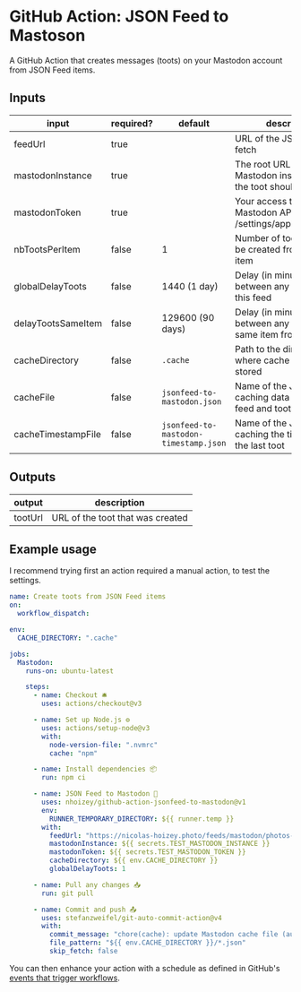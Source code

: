 # GitHub Action: JSON Feed to Mastoson

A GitHub Action that creates messages (toots) on your Mastodon account from JSON Feed items.

## Inputs

| input              | required? | default                               | description                                                                    |
| ------------------ | --------- | ------------------------------------- | ------------------------------------------------------------------------------ |
| feedUrl            | true      |                                       | URL of the JSON Feed to fetch                                                  |
| mastodonInstance   | true      |                                       | The root URL of the Mastodon instance where the toot should be created         |
| mastodonToken      | true      |                                       | Your access token for the Mastodon API, get it from /settings/applications/new |
| nbTootsPerItem     | false     | 1                                     | Number of toots that can be created from the same item                         |
| globalDelayToots   | false     | 1440 (1 day)                          | Delay (in minutes) between any toot from this feed                             |
| delayTootsSameItem | false     | 129600 (90 days)                      | Delay (in minutes) between any toot for the same item from this feed           |
| cacheDirectory     | false     | `.cache`                              | Path to the directory where cache files are stored                             |
| cacheFile          | false     | `jsonfeed-to-mastodon.json`           | Name of the JSON file caching data from the feed and toots                     |
| cacheTimestampFile | false     | `jsonfeed-to-mastodon-timestamp.json` | Name of the JSON file caching the timestamp of the last toot                   |

## Outputs

| output  | description                      |
| ------- | -------------------------------- |
| tootUrl | URL of the toot that was created |

## Example usage

I recommend trying first an action required a manual action, to test the settings.

```yaml
name: Create toots from JSON Feed items
on:
  workflow_dispatch:

env:
  CACHE_DIRECTORY: ".cache"

jobs:
  Mastodon:
    runs-on: ubuntu-latest

    steps:
      - name: Checkout 🛎️
        uses: actions/checkout@v3

      - name: Set up Node.js ⚙️
        uses: actions/setup-node@v3
        with:
          node-version-file: ".nvmrc"
          cache: "npm"

      - name: Install dependencies 📦
        run: npm ci

      - name: JSON Feed to Mastodon 🦣
        uses: nhoizey/github-action-jsonfeed-to-mastodon@v1
        env:
          RUNNER_TEMPORARY_DIRECTORY: ${{ runner.temp }}
        with:
          feedUrl: "https://nicolas-hoizey.photo/feeds/mastodon/photos-test.json"
          mastodonInstance: ${{ secrets.TEST_MASTODON_INSTANCE }}
          mastodonToken: ${{ secrets.TEST_MASTODON_TOKEN }}
          cacheDirectory: ${{ env.CACHE_DIRECTORY }}
          globalDelayToots: 1

      - name: Pull any changes 📥
        run: git pull

      - name: Commit and push 📤
        uses: stefanzweifel/git-auto-commit-action@v4
        with:
          commit_message: "chore(cache): update Mastodon cache file (automated)"
          file_pattern: "${{ env.CACHE_DIRECTORY }}/*.json"
          skip_fetch: false
```

You can then enhance your action with a schedule as defined in GitHub's [events that trigger workflows](https://docs.github.com/en/actions/using-workflows/events-that-trigger-workflows#schedule).
